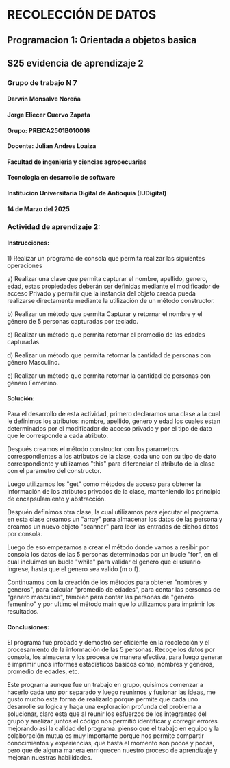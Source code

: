 # RECOLECCIÓN DE DATOS
## Programacion 1: Orientada a objetos basica
## S25 evidencia de aprendizaje 2

### Grupo de trabajo N 7
#### Darwin Monsalve Noreña
#### Jorge Eliecer Cuervo Zapata
#### Grupo: PREICA2501B010016
#### Docente: Julian Andres Loaiza
#### Facultad de ingenieria y ciencias agropecuarias
#### Tecnologia en desarrollo de software
#### Institucion Universitaria Digital de Antioquia (IUDigital)
#### 14 de Marzo del 2025

### Actividad de aprendizaje 2:

#### Instrucciones:

<p>1) Realizar un programa de consola que permita realizar las siguientes operaciones</p>

<p>a) Realizar una clase que permita capturar el nombre, apellido, genero, edad, estas propiedades deberán ser definidas mediante el modificador 
  de acceso Privado y permitir que la instancia del objeto creada pueda realizarse directamente mediante la utilización de un método constructor.</p>
<p>b) Realizar un método que permita Capturar y retornar el nombre y el género de 5 personas capturadas por teclado.</p>
<p>c) Realizar un método que permita retornar el promedio de las edades capturadas.</p>
<p>d) Realizar un método que permita retornar la cantidad de personas con género Masculino.</p>
<p>e) Realizar un método que permita retornar la cantidad de personas con género Femenino.</p>

#### Solución:

<p>Para el desarrollo de esta actividad, primero declaramos una clase a la cual le definimos los atributos: nombre, apellido, genero y edad los cuales estan
determinados por el modificador de acceso privado y por el tipo de dato que le corresponde a cada atributo.</p>
<p>Después creamos el método constructor con los parametros correspondientes a los atributos de la clase, cada uno con su tipo de dato correspondiente y utilizamos "this" para diferenciar el atributo de la clase con el parametro del constructor.</p>
<p>Luego utilizamos los "get" como métodos de acceso para obtener la información de los atributos privados de la clase, manteniendo los principio de encapsulamiento y abstracción.</p>
<p>Despuén definimos otra clase, la cual utilizamos para ejecutar el programa. en esta clase creamos un "array" para almacenar los datos de las persona y creamos un nuevo objeto "scanner" para leer las entradas de dichos datos por consola.</p>
<p>Luego de eso empezamos a crear el método donde vamos a resibir por consola los datos de las 5 personas determinadas por un bucle "for", en el cual incluimos un bucle "while" para validar el genero que el usuario ingrese, hasta que el genero sea valido (m o f).</p>
<p>Continuamos con la creación de los métodos para obtener "nombres y generos", para calcular "promedio de edades", para contar las personas de "genero masculino", también para contar las personas de "genero femenino" y por ultimo el método main que lo utilizamos para imprimir los resultados.</p>

#### Conclusiones:

<p>El programa fue probado y demostró ser eficiente en la recolección y el procesamiento de la información de las 5 personas. Recoge los datos por consola, los almacena y los procesa de manera efectiva, para luego generar e imprimir unos informes estadísticos básicos como, nombres y generos, promedio de edades, etc.</p>

<p>Este programa aunque fue un trabajo en grupo, quisimos comenzar a hacerlo cada uno por separado y luego reunirnos y fusionar las ideas, me gusto mucho esta forma de realizarlo porque permite que cada uno desarrolle su lógica y haga una exploración profunda del problema a solucionar, claro esta que al reunir los esfuerzos de los integrantes del grupo y analizar juntos el código nos permitió identificar y corregir errores mejorando así la calidad del programa. pienso que el trabajo en equipo y la colaboración mutua es muy importante porque nos permite compartir conocimientos y experiencias, que hasta el momento son pocos y pocas, pero que de alguna manera enrriquecen nuestro proceso de aprendizaje y mejoran nuestras habilidades.</p>


